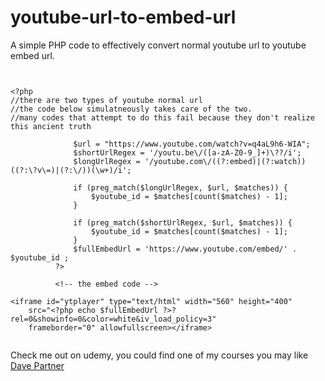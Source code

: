 # youtube-url-to-embed-url
A simple PHP code to effectively  convert normal youtube url to youtube embed url.

```


<?php 
//there are two types of youtube normal url
//the code below simulatneously takes care of the two.
//many codes that attempt to do this fail because they don't realize this ancient truth

              $url = "https://www.youtube.com/watch?v=q4aL9h6-WIA";
              $shortUrlRegex = '/youtu.be\/([a-zA-Z0-9_]+)\??/i';
              $longUrlRegex = '/youtube.com\/((?:embed)|(?:watch))((?:\?v\=)|(?:\/))(\w+)/i';
          
              if (preg_match($longUrlRegex, $url, $matches)) {
                  $youtube_id = $matches[count($matches) - 1];
              }
          
              if (preg_match($shortUrlRegex, $url, $matches)) {
                  $youtube_id = $matches[count($matches) - 1];
              }
              $fullEmbedUrl = 'https://www.youtube.com/embed/' . $youtube_id ;
          ?>
          
          <!-- the embed code -->
          
<iframe id="ytplayer" type="text/html" width="560" height="400"
    src="<?php echo $fullEmbedUrl ?>?rel=0&showinfo=0&color=white&iv_load_policy=3"
    frameborder="0" allowfullscreen></iframe> 
    
```

Check me out on udemy, you could find one of my courses you may like
[Dave Partner](udemy.com/user/daveozoalor)
